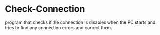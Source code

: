 # Check-Connection
program that checks if the connection is disabled when the PC starts and tries to find any connection errors and correct them.
